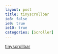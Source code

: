 ```yaml
---
layout: post
title: tinyscrollbar
ie8: false
ie9: true
ie10: true
categories: [Scroller]
---
```

[tinyscrollbar](https://github.com/wieringen/tinyscrollbar)
